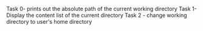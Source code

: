 Task 0- prints out the absolute path of the current working directory
Task 1- Display the content list of the current directory
Task 2 - change working directory to user's home directory
